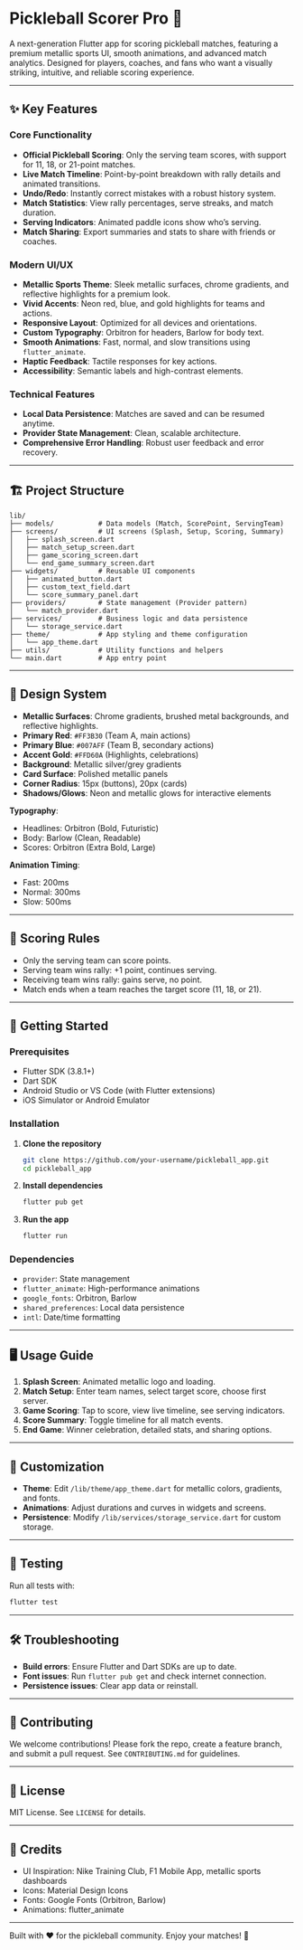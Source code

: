 # Pickleball Scorer Pro 🏓

A next-generation Flutter app for scoring pickleball matches, featuring a premium metallic sports UI, smooth animations, and advanced match analytics. Designed for players, coaches, and fans who want a visually striking, intuitive, and reliable scoring experience.

---

## ✨ Key Features

### Core Functionality

- **Official Pickleball Scoring**: Only the serving team scores, with support for 11, 18, or 21-point matches.
- **Live Match Timeline**: Point-by-point breakdown with rally details and animated transitions.
- **Undo/Redo**: Instantly correct mistakes with a robust history system.
- **Match Statistics**: View rally percentages, serve streaks, and match duration.
- **Serving Indicators**: Animated paddle icons show who’s serving.
- **Match Sharing**: Export summaries and stats to share with friends or coaches.

### Modern UI/UX

- **Metallic Sports Theme**: Sleek metallic surfaces, chrome gradients, and reflective highlights for a premium look.
- **Vivid Accents**: Neon red, blue, and gold highlights for teams and actions.
- **Responsive Layout**: Optimized for all devices and orientations.
- **Custom Typography**: Orbitron for headers, Barlow for body text.
- **Smooth Animations**: Fast, normal, and slow transitions using `flutter_animate`.
- **Haptic Feedback**: Tactile responses for key actions.
- **Accessibility**: Semantic labels and high-contrast elements.

### Technical Features

- **Local Data Persistence**: Matches are saved and can be resumed anytime.
- **Provider State Management**: Clean, scalable architecture.
- **Comprehensive Error Handling**: Robust user feedback and error recovery.

---

## 🏗️ Project Structure

```
lib/
├── models/           # Data models (Match, ScorePoint, ServingTeam)
├── screens/          # UI screens (Splash, Setup, Scoring, Summary)
│   ├── splash_screen.dart
│   ├── match_setup_screen.dart
│   ├── game_scoring_screen.dart
│   └── end_game_summary_screen.dart
├── widgets/          # Reusable UI components
│   ├── animated_button.dart
│   ├── custom_text_field.dart
│   └── score_summary_panel.dart
├── providers/        # State management (Provider pattern)
│   └── match_provider.dart
├── services/         # Business logic and data persistence
│   └── storage_service.dart
├── theme/            # App styling and theme configuration
│   └── app_theme.dart
├── utils/            # Utility functions and helpers
└── main.dart         # App entry point
```

---

## 🎨 Design System

- **Metallic Surfaces**: Chrome gradients, brushed metal backgrounds, and reflective highlights.
- **Primary Red**: `#FF3B30` (Team A, main actions)
- **Primary Blue**: `#007AFF` (Team B, secondary actions)
- **Accent Gold**: `#FFD60A` (Highlights, celebrations)
- **Background**: Metallic silver/grey gradients
- **Card Surface**: Polished metallic panels
- **Corner Radius**: 15px (buttons), 20px (cards)
- **Shadows/Glows**: Neon and metallic glows for interactive elements

**Typography**:  
- Headlines: Orbitron (Bold, Futuristic)  
- Body: Barlow (Clean, Readable)  
- Scores: Orbitron (Extra Bold, Large)

**Animation Timing**:  
- Fast: 200ms  
- Normal: 300ms  
- Slow: 500ms

---

## 🏓 Scoring Rules

- Only the serving team can score points.
- Serving team wins rally: +1 point, continues serving.
- Receiving team wins rally: gains serve, no point.
- Match ends when a team reaches the target score (11, 18, or 21).

---

## 📲 Getting Started

### Prerequisites

- Flutter SDK (3.8.1+)
- Dart SDK
- Android Studio or VS Code (with Flutter extensions)
- iOS Simulator or Android Emulator

### Installation

1. **Clone the repository**
   ```bash
   git clone https://github.com/your-username/pickleball_app.git
   cd pickleball_app
   ```

2. **Install dependencies**
   ```bash
   flutter pub get
   ```

3. **Run the app**
   ```bash
   flutter run
   ```

### Dependencies

- `provider`: State management
- `flutter_animate`: High-performance animations
- `google_fonts`: Orbitron, Barlow
- `shared_preferences`: Local data persistence
- `intl`: Date/time formatting

---

## 🖥️ Usage Guide

1. **Splash Screen**: Animated metallic logo and loading.
2. **Match Setup**: Enter team names, select target score, choose first server.
3. **Game Scoring**: Tap to score, view live timeline, see serving indicators.
4. **Score Summary**: Toggle timeline for all match events.
5. **End Game**: Winner celebration, detailed stats, and sharing options.

---

## 🧩 Customization

- **Theme**: Edit `/lib/theme/app_theme.dart` for metallic colors, gradients, and fonts.
- **Animations**: Adjust durations and curves in widgets and screens.
- **Persistence**: Modify `/lib/services/storage_service.dart` for custom storage.

---

## 🧪 Testing

Run all tests with:
```bash
flutter test
```

---

## 🛠 Troubleshooting

- **Build errors**: Ensure Flutter and Dart SDKs are up to date.
- **Font issues**: Run `flutter pub get` and check internet connection.
- **Persistence issues**: Clear app data or reinstall.

---

## 🤝 Contributing

We welcome contributions! Please fork the repo, create a feature branch, and submit a pull request. See `CONTRIBUTING.md` for guidelines.

---

## 📄 License

MIT License. See `LICENSE` for details.

---

## 🙏 Credits

- UI Inspiration: Nike Training Club, F1 Mobile App, metallic sports dashboards
- Icons: Material Design Icons
- Fonts: Google Fonts (Orbitron, Barlow)
- Animations: flutter_animate

---

Built with ❤️ for the pickleball community. Enjoy your matches! 🏓

